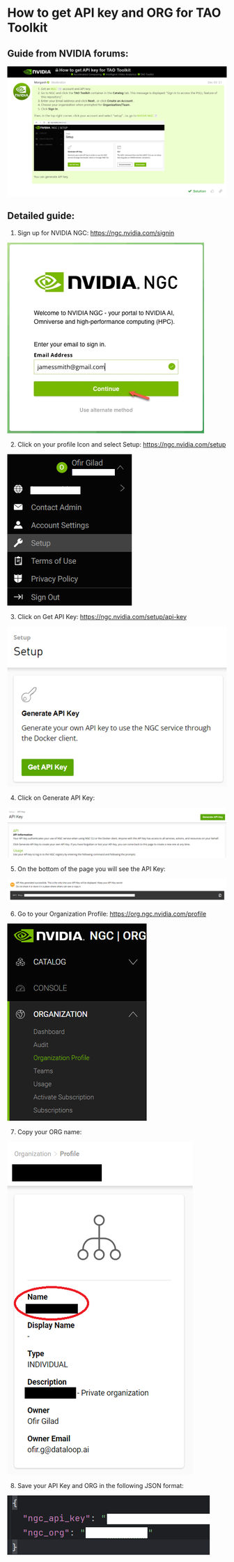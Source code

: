 # How to get API key and ORG for TAO Toolkit

## Guide from NVIDIA forums:

![1.png](assets%2F1.png)

## Detailed guide:

1. Sign up for NVIDIA NGC: https://ngc.nvidia.com/signin

![2.png](assets%2F2.png)

2. Click on your profile Icon and select Setup: https://ngc.nvidia.com/setup

![3.png](assets%2F3.png)

3. Click on Get API Key: https://ngc.nvidia.com/setup/api-key

![4.png](assets%2F4.png)

4. Click on Generate API Key:

![5.png](assets%2F5.png)

5. On the bottom of the page you will see the API Key:

![6.png](assets%2F6.png)

6. Go to your Organization Profile: https://org.ngc.nvidia.com/profile

![7.png](assets%2F7.png)

7. Copy your ORG name:

![8.png](assets%2F8.png)

8. Save your API Key and ORG in the following JSON format:

![9.png](assets%2F9.png)
